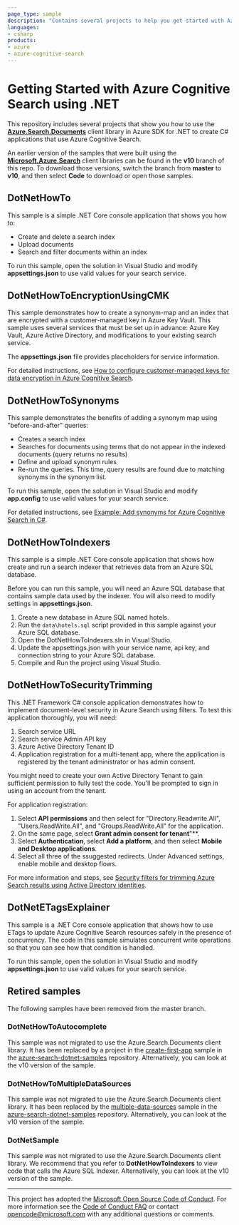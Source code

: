```yaml
---
page_type: sample
description: "Contains several projects to help you get started with Azure Cognitive Search and the .NET SDK"
languages:
- csharp
products:
- azure
- azure-cognitive-search
---
```


# Getting Started with Azure Cognitive Search using .NET

This repository includes several projects that show you how to use the [**Azure.Search.Documents**](https://docs.microsoft.com/dotnet/api/overview/azure/search.documents-readme) client library in Azure SDK for .NET to create C# applications that use Azure Cognitive Search.

An earlier version of the samples that were built using the [**Microsoft.Azure.Search**](https://docs.microsoft.com/dotnet/api/overview/azure/search/client10) client libraries can be found in the **v10** branch of this repo. To download those versions, switch the branch from **master** to **v10**, and then select **Code** to download or open those samples.

## DotNetHowTo

This sample is a simple .NET Core console application that shows you how to:

* Create and delete a search index
* Upload documents
* Search and filter documents within an index

To run this sample, open the solution in Visual Studio and modify **appsettings.json** to use valid values for your search service.

<!-- For detailed instructions, see [How to develop in C# using Azure.Search.Documents](https://docs.microsoft.com/azure/search/search-howto-dotnet-sdk-v11).  -->

## DotNetHowToEncryptionUsingCMK

This sample demonstrates how to create a synonym-map and an index that are encrypted with a customer-managed key in Azure Key Vault. This sample uses several services that must be set up in advance: Azure Key Vault, Azure Active Directory, and modifications to your existing search service.

The **appsettings.json** file provides placeholders for service information.

For detailed instructions, see [How to configure customer-managed keys for data encryption in Azure Cognitive Search](https://docs.microsoft.com/azure/search/search-security-manage-encryption-keys).

## DotNetHowToSynonyms

This sample demonstrates the benefits of adding a synonym map using "before-and-after" queries:

* Creates a search index
* Searches for documents using terms that do not appear in the indexed documents (query returns no results)
* Define and upload synonym rules
* Re-run the queries. This time, query results are found due to matching synonyms in the synonym list.

To run this sample, open the solution in Visual Studio and modify **app.config** to use valid values for your search service.

For detailed instructions, see [Example: Add synonyms for Azure Cognitive Search in C#](https://docs.microsoft.com/azure/search/search-synonyms-tutorial-sdk).

## DotNetHowToIndexers

This sample is a simple .NET Core console application that shows how create and run a search indexer that retrieves data from an Azure SQL database.

Before you can run this sample, you will need an Azure SQL database that contains sample data used by the indexer. You will also need to modify settings in **appsettings.json**.

1. Create a new database in Azure SQL named hotels.
1. Run the `data\hotels.sql` script provided in this sample against your Azure SQL database.
1. Open the DotNetHowToIndexers.sln in Visual Studio.
1. Update the appsettings.json with your service name, api key, and connection string to your Azure SQL database.
1. Compile and Run the project using Visual Studio.

## DotNetHowToSecurityTrimming

This .NET Framework C# console application demonstrates how to implement document-level security in Azure Search using filters. To test this application thoroughly, you will need:

1. Search service URL
1. Search service Admin API key
1. Azure Active Directory Tenant ID
1. Application registration for a multi-tenant app, where the application is registered by the tenant administrator or has admin consent.

You might need to create your own Active Directory Tenant to gain sufficient permission to fully test the code. You'll be prompted to sign in using an account from the tenant.

For application registration:

1. Select **API permissions** and then select for "Directory.Readwrite.All", "Users.ReadWrite.All", and "Groups.ReadWrite.All" for the application.
1. On the same page, select **Grant admin consent for tenant**"**.
1. Select **Authentication**, select **Add a platform**, and then select **Mobile and Desktop applications**.
1. Select all three of the ssuggested redirects. Under Advanced settings, enable mobile and desktop flows.

For more information and steps, see [Security filters for trimming Azure Search results using Active Directory identities](https://docs.microsoft.com/azure/search/search-security-trimming-for-azure-search-with-aad).

## DotNetETagsExplainer

This sample is a .NET Core console application that shows how to use ETags to update Azure Cognitive Search resources safely in the presence of concurrency. The code in this sample simulates concurrent write operations so that you can see how that condition is handled.

To run this sample, open the solution in Visual Studio and modify **appsettings.json** to use valid values for your search service.

## Retired samples

The following samples have been removed from the master branch.

### DotNetHowToAutocomplete

This sample was not migrated to use the Azure.Search.Documents client library. It has been replaced by a project in the [create-first-app](https://github.com/Azure-Samples/azure-search-dotnet-samples/tree/master/create-first-app) sample in the [azure-search-dotnet-samples](https://github.com/Azure-Samples/azure-search-dotnet-samples) repository. Alternatively, you can look at the v10 version of the sample.

### DotNetHowToMultipleDataSources

This sample was not migrated to use the Azure.Search.Documents client library. It has been replaced by the [multiple-data-sources](https://github.com/Azure-Samples/azure-search-dotnet-samples/tree/master/multiple-data-sources) sample in the [azure-search-dotnet-samples](https://github.com/Azure-Samples/azure-search-dotnet-samples) repository. Alternatively, you can look at the v10 version of the sample.

### DotNetSample

This sample was not migrated to use the Azure.Search.Documents client library. We recommend that you refer to **DotNetHowToIndexers** to view code that calls the Azure SQL Indexer. Alternatively, you can look at the v10 version of the sample.

---

This project has adopted the [Microsoft Open Source Code of Conduct](https://opensource.microsoft.com/codeofconduct/). For more information see the [Code of Conduct FAQ](https://opensource.microsoft.com/codeofconduct/faq/) or contact [opencode@microsoft.com](mailto:opencode@microsoft.com) with any additional questions or comments.